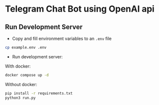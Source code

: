 # Telegram Chat Bot using OpenAI api

## Run Development Server

- Copy and fill environment variables to an `.env` file

```bash
cp example.env .env
```

- Run development server:

With docker:

  ```bash
  docker compose up -d
  ```
  
Without docker:

  ```bash
  pip install -r requirements.txt
  python3 run.py
  ```
